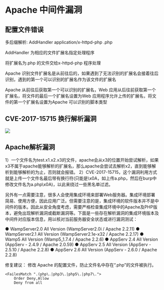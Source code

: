 # Apache 中间件漏洞

## 配置文件错误
多后缀解析:
AddHandler application/x-httpd-php .php	

AddHandler 为相应的文件扩展名指定处理程序

将扩展名为.php 的文件交给x-httpd-php 程序处理

Apache 识别文件扩展名是从前往后的，如果遇到了无法识别的扩展名会接着往后识别，遇到的第一个可以识别的扩展名作为该文件的扩展名

Apache 从前往后获取第一个可以识别的扩展名，Web 应用从后往前获取第一个扩展名，将文件的最后一个扩展名设置为Web 应用程序允许上传的扩展名，将文件的第一个扩展名设置为Apache 可以识别的脚本类型

## CVE-2017-15715 换行解析漏洞

![](Pasted%20image%2020210607222226.png)

## Apache解析漏洞

1）一个文件名为test.x1.x2.x3的文件，apache会从x3的位置开始尝试解析，如果x3不属于apache能够解析的扩展名，那么apache会尝试去解析x2，直到能够解析到能够解析的为止，否则就会报错。
2）CVE-2017-15715，这个漏洞利用方式就是上传一个文件名最后带有换行符(只能是\x0A，如上传a.php，然后在burp中修改文件名为a.php\x0A)，以此来绕过一些黑名单过滤。

另外有一点需要注意，很多人会使用集成环境来部署Web服务器。集成环境部署简易、使用方便，因此应用广泛。但需要注意的是，集成环境的软件版本并不是中间件的版本。因此从安全角度考虑，需要严格检查集成环境中的Apache及PHP版本，避免出现解析漏洞或截断漏洞等。下面是一些存在解析漏洞的集成环境版本及中间件对应版本信息，用以核对当前服务器安全状态或进行漏洞测试：

● WampServer2.0 All Version (WampServer2.0i / Apache 2.2.11)
● WampServer2.1 All Version (WampServer2.1e-x32 / Apache 2.2.17)
● Wamp5 All Version (Wamp5_1.7.4 / Apache 2.2.6)
● AppServ 2.4 All Version (AppServ - 2.4.9 / Apache 2.0.59)
● AppServ 2.5 All Version (AppServ - 2.5.10 / Apache 2.2.8)
● AppServ 2.6 All Version (AppServ - 2.6.0 / Apache 2.2.8)

修复建议：
修改 Apache 的配置文件，防止文件名中存在“.php”的文件被执行。
```
<FailesMatch ".(php\.|php3\.|php5\.|php7\.">
	Order Deny,Allow
	Deny from all
```
